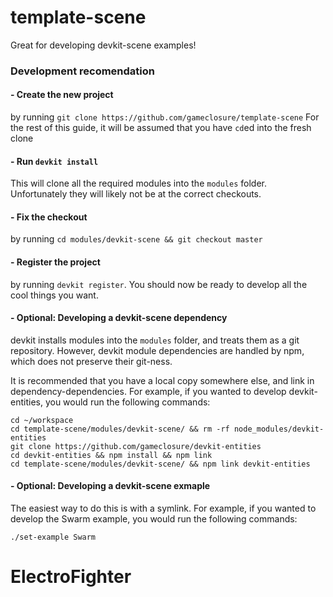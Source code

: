 # template-scene

Great for developing devkit-scene examples!
 
### Development recomendation

#### - Create the new project
by running `git clone https://github.com/gameclosure/template-scene`
For the rest of this guide, it will be assumed that you have `cd`ed into the fresh clone

#### - Run `devkit install`
This will clone all the required modules into the `modules` folder.  Unfortunately they will likely not be at the correct checkouts.

#### - Fix the checkout
by running `cd modules/devkit-scene && git checkout master`

#### - Register the project
by running `devkit register`. You should now be ready to develop all the cool things you want.

#### - Optional: Developing a devkit-scene dependency
devkit installs modules into the `modules` folder, and treats them as a git repository.  However, devkit module dependencies are handled by npm, which does not preserve their git-ness.

It is recommended that you have a local copy somewhere else, and link in dependency-dependencies.  For example, if you wanted to develop devkit-entities, you would run the following commands:

    cd ~/workspace
    cd template-scene/modules/devkit-scene/ && rm -rf node_modules/devkit-entities
    git clone https://github.com/gameclosure/devkit-entities
    cd devkit-entities && npm install && npm link
    cd template-scene/modules/devkit-scene/ && npm link devkit-entities

#### - Optional: Developing a devkit-scene exmaple
The easiest way to do this is with a symlink.  For example, if you wanted to develop the Swarm example, you would run the following commands:
  
	./set-example Swarm

# ElectroFighter
